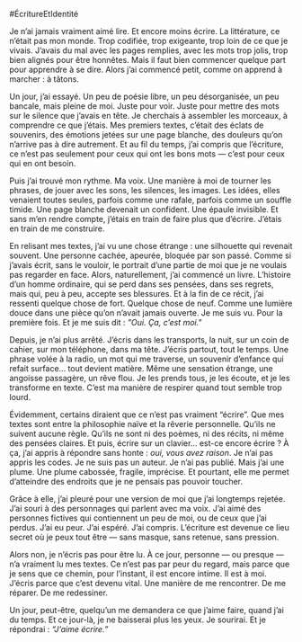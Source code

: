 #ÉcritureEtIdentité

Je n’ai jamais vraiment aimé lire. Et encore moins écrire. La littérature, ce n’était pas mon monde. Trop codifiée, trop exigeante, trop loin de ce que je vivais. J’avais du mal avec les pages remplies, avec les mots trop jolis, trop bien alignés pour être honnêtes. Mais il faut bien commencer quelque part pour apprendre à se dire. Alors j’ai commencé petit, comme on apprend à marcher : à tâtons.

Un jour, j’ai essayé. Un peu de poésie libre, un peu désorganisée, un peu bancale, mais pleine de moi. Juste pour voir. Juste pour mettre des mots sur le silence que j’avais en tête. Je cherchais à assembler les morceaux, à comprendre ce que j’étais. Mes premiers textes, c’était des éclats de souvenirs, des émotions jetées sur une page blanche, des douleurs qu’on n’arrive pas à dire autrement. Et au fil du temps, j’ai compris que l’écriture, ce n’est pas seulement pour ceux qui ont les bons mots — c’est pour ceux qui en ont besoin.

Puis j’ai trouvé mon rythme. Ma voix. Une manière à moi de tourner les phrases, de jouer avec les sons, les silences, les images. Les idées, elles venaient toutes seules, parfois comme une rafale, parfois comme un souffle timide. Une page blanche devenait un confident. Une épaule invisible. Et sans m’en rendre compte, j’étais en train de faire plus que d’écrire. J’étais en train de me construire.

En relisant mes textes, j’ai vu une chose étrange : une silhouette qui revenait souvent. Une personne cachée, apeurée, bloquée par son passé. Comme si j’avais écrit, sans le vouloir, le portrait d’une partie de moi que je ne voulais pas regarder en face. Alors, naturellement, j’ai commencé un livre. L’histoire d’un homme ordinaire, qui se perd dans ses pensées, dans ses regrets, mais qui, peu à peu, accepte ses blessures. Et à la fin de ce récit, j’ai ressenti quelque chose de fort. Quelque chose de neuf. Comme une lumière douce dans une pièce qu’on n’avait jamais ouverte. Je me suis vu. Pour la première fois. Et je me suis dit : _"Oui. Ça, c’est moi."_

Depuis, je n’ai plus arrêté. J’écris dans les transports, la nuit, sur un coin de cahier, sur mon téléphone, dans ma tête. J’écris partout, tout le temps. Une phrase volée à la radio, un mot qui me traverse, un souvenir d’enfance qui refait surface... tout devient matière. Même une sensation étrange, une angoisse passagère, un rêve flou. Je les prends tous, je les écoute, et je les transforme en texte. C’est ma manière de respirer quand tout semble trop lourd.

Évidemment, certains diraient que ce n’est pas vraiment “écrire”. Que mes textes sont entre la philosophie naïve et la rêverie personnelle. Qu’ils ne suivent aucune règle. Qu’ils ne sont ni des poèmes, ni des récits, ni même des pensées claires. Et puis, écrire sur un clavier... est-ce encore écrire ? À ça, j’ai appris à répondre sans honte : _oui, vous avez raison_. Je n’ai pas appris les codes. Je ne suis pas un auteur. Je n’ai pas publié. Mais j’ai une plume. Une plume cabossée, fragile, imprécise. Et pourtant, elle me permet d’atteindre des endroits que je ne pensais pas pouvoir toucher.

Grâce à elle, j’ai pleuré pour une version de moi que j’ai longtemps rejetée. J’ai souri à des personnages qui parlent avec ma voix. J’ai aimé des personnes fictives qui contiennent un peu de moi, ou de ceux que j’ai perdus. J’ai eu peur. J’ai espéré. J’ai compris. L’écriture est devenue ce lieu secret où je peux tout être — sans masque, sans retenue, sans pression.

Alors non, je n’écris pas pour être lu. À ce jour, personne — ou presque — n’a vraiment lu mes textes. Ce n’est pas par peur du regard, mais parce que je sens que ce chemin, pour l’instant, il est encore intime. Il est à moi. J’écris parce que c’est devenu vital. Une manière de me rencontrer. De me réparer. De me redessiner.

Un jour, peut-être, quelqu’un me demandera ce que j’aime faire, quand j’ai du temps. Et ce jour-là, je ne baisserai plus les yeux. Je sourirai. Et je répondrai : _“J’aime écrire.”_